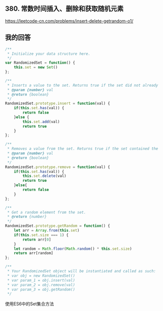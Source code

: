 <!--
 * @Author: your name
 * @Date: 2020-06-06 20:35:17
 * @LastEditTime: 2020-06-07 22:40:28
 * @LastEditors: Please set LastEditors
 * @Description: In User Settings Edit
 * @FilePath: \91days-algorithm\day6.md
--> 

## 380. 常数时间插入、删除和获取随机元素

<https://leetcode-cn.com/problems/insert-delete-getrandom-o1/>

## 我的回答

```js
/**
 * Initialize your data structure here.
 */
var RandomizedSet = function() {
    this.set = new Set()
};

/**
 * Inserts a value to the set. Returns true if the set did not already contain the specified element. 
 * @param {number} val
 * @return {boolean}
 */
RandomizedSet.prototype.insert = function(val) {
    if(this.set.has(val)) {
        return false
    }else {
        this.set.add(val)
        return true
    }
};

/**
 * Removes a value from the set. Returns true if the set contained the specified element. 
 * @param {number} val
 * @return {boolean}
 */
RandomizedSet.prototype.remove = function(val) {
    if(this.set.has(val)) {
        this.set.delete(val)
        return true
    }else{
        return false
    }
};

/**
 * Get a random element from the set.
 * @return {number}
 */
RandomizedSet.prototype.getRandom = function() {
    let arr = Array.from(this.set)
    if(this.set.size === 1) {
        return arr[0]
    }
    let random = Math.floor(Math.random() * this.set.size)
    return arr[random]
};

/**
 * Your RandomizedSet object will be instantiated and called as such:
 * var obj = new RandomizedSet()
 * var param_1 = obj.insert(val)
 * var param_2 = obj.remove(val)
 * var param_3 = obj.getRandom()
 */
```

使用ES6中的Set集合方法